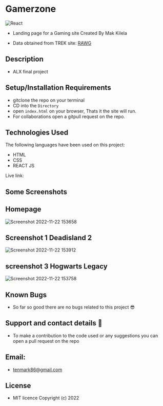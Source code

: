 # Gamerzone

![React](https://cdn.dribbble.com/users/5147579/screenshots/11135140/media/e677b1d8343719d2975c105d3d7eb1c7.gif)


* Landing page for a Gaming site
Created By Mak Kilela

* Data obtained from TREK site: [RAWG](https://rawg.io) 
 
## Description
* ALX final project 

## Setup/Installation Requirements

* gitclone the repo on your terminal 
* CD into the ```Directory```
* open ```index.html``` on your browser, Thats it the site will run.
* For collaborations open a gitpull request on the repo. 

## Technologies Used
The following languages have been used on this project:

* HTML
* CSS
* REACT JS 

Live link: 

## Some Screenshots

## Homepage
![Screenshot 2022-11-22 153658](https://user-images.githubusercontent.com/83606182/205067591-29d5237b-1d03-4959-a66c-50c6bc1efca4.png)

## Screenshot 1 Deadisland 2
![Screenshot 2022-11-22 153912](https://user-images.githubusercontent.com/83606182/205067847-ddc9a28d-e703-4e84-a6b0-631bdd40fd96.png)

## screenshot 3 Hogwarts Legacy
![Screenshot 2022-11-22 153758](https://user-images.githubusercontent.com/83606182/205068054-c1098d15-b8f0-4124-a85e-68a25307905a.png)


## Known Bugs
* So far so good there are no bugs related to this project 😎

## Support and contact details 🙂
* To make a contribution to the code used or any suggestions you can open a pull request on the repo

## Email:
* tenmark86@gmail.com

## License
* MIT licence Copyright (c) 2022 
